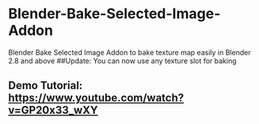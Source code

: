 # Blender-Bake-Selected-Image-Addon
Blender Bake Selected Image Addon to bake texture map easily in Blender 2.8 and above
##Update: You can now use any texture slot for baking
## Demo Tutorial: https://www.youtube.com/watch?v=GP20x33_wXY

